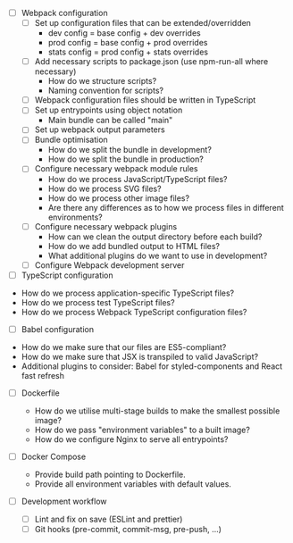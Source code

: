 - [ ] Webpack configuration
  - [ ] Set up configuration files that can be extended/overridden
    - dev config = base config + dev overrides
    - prod config = base config + prod overrides
    - stats config = prod config + stats overrides
  - [ ] Add necessary scripts to package.json (use npm-run-all where necessary)
    - How do we structure scripts?
    - Naming convention for scripts?
  - [ ] Webpack configuration files should be written in TypeScript
  - [ ] Set up entrypoints using object notation
    - Main bundle can be called "main"
  - [ ] Set up webpack output parameters
  - [ ] Bundle optimisation
    - How do we split the bundle in development?
    - How do we split the bundle in production?
  - [ ] Configure necessary webpack module rules
    - How do we process JavaScript/TypeScript files?
    - How do we process SVG files?
    - How do we process other image files?
    - Are there any differences as to how we process files in different environments?
  - [ ] Configure necessary webpack plugins
    - How can we clean the output directory before each build?
    - How do we add bundled output to HTML files?
    - What additional plugins do we want to use in development?
  - [ ] Configure Webpack development server

- [ ] TypeScript configuration
 - How do we process application-specific TypeScript files?
 - How do we process test TypeScript files?
 - How do we process Webpack TypeScript configuration files?

- [ ] Babel configuration
 - How do we make sure that our files are ES5-compliant?
 - How do we make sure that JSX is transpiled to valid JavaScript?
 - Additional plugins to consider: Babel for styled-components and React fast refresh

- [ ] Dockerfile
  - How do we utilise multi-stage builds to make the smallest possible image?
  - How do we pass "environment variables" to a built image?
  - How do we configure Nginx to serve all entrypoints?

- [ ] Docker Compose
  - Provide build path pointing to Dockerfile.
  - Provide all environment variables with default values.

- [ ] Development workflow
  - [ ] Lint and fix on save (ESLint and prettier)
  - [ ] Git hooks (pre-commit, commit-msg, pre-push, ...)
